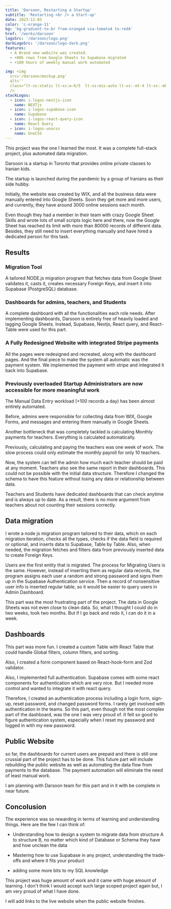 ```yaml
---
title: 'Darsoon, Restarting a Startup'
subtitle: 'Restarting <br /> a Start-up'
date: 2023-12-03
color: 'c-orange-11'
bg: 'bg-gradient-to-br from-orange4 via-tomato4 to-red4'
href: '/works/darsoon'
logoSrc: '/darsoon/logo.png'
darkLogoSrc: '/darsoon/logo-dark.png'
features:
  - A Brand new website was created.
  - +80k rows from Google Sheets to Supabase migrated
  - +100 hours of weekly manual work automated

img: <img
  src='/darsoon/mockup.png'
  alt=''
  class="lt-xs:static lt-xs:w-6/5  lt-xs:mis-auto lt-xs:-mt-4 lt-xs:-mb-12 lt-xs:fade-y-from-30%-to-90%   xs:abs  -z-1  xs:w-60 xs:right-0 xs:top-10  sm:right-0  sm:top-10 sm:w-85 md:-right-15 md:top-5 md:w-110 drop-shadow-xl"
  />
stackLogos:
  - icon: i-logos-nextjs-icon
    name: NEXTjs
  - icon: i-logos-supabase-icon
    name: Supabase
  - icon: i-logos-react-query-icon
    name: React Query
  - icon: i-logos-unocss
    name: UnoCSS
---
```


This project was the one I learned the most. It was a complete full-stack project, plus automated data migration.

Darsoon is a startup in Toronto that provides online private classes to Iranian kids.

The startup is launched during the pandemic by a group of Iranians as their side hubby.

Initially, the website was created by WIX, and all the business data were manually entered into Google Sheets. Soon they get more and more users, and currently, they have around 3000 online sessions each month.

Even though they had a member in their team with crazy Google Sheet Skills and wrote lots of small scripts logic here and there, now the Google Sheet has reached its limit with more than 80000 records of different data. Besides, they still need to insert everything manually and have hired a dedicated person for this task.

## Results

### Migration Tool

A tailored NODE.js migration program that fetches data from Google Sheet validates it, casts it, creates necessary Foreign Keys, and insert it into Supabase (PostgreSQL) database.

### Dashboards for admins, teachers, and Students

A complete dashboard with all the functionalities each role needs. After implementing dashboards, Darsoon is entirely free of heavily loaded and lagging Google Sheets. Instead, Supabase, Nextjs, React query, and React-Table were used for this part.

### A Fully Redesigned Website with integrated Stripe payments

All the pages were redesigned and recreated, along with the dashboard pages.
And the final piece to make the system all automatic was the payment system.
We implemented the payment with stripe and integrated it back into Supabase.

### Previously overloaded Startup Administrators are now accessible for more meaningful work

The Manual Data Entry workload (+100 records a day) has been almost entirely automated.

Before, admins were responsible for collecting data from WIX, Google Forms, and messages and entering them manually in Google Sheets.

Another bottleneck that was completely tackled is calculating Monthly payments for teachers. Everything is calculated automatically.

Previously, calculating and paying the teachers was one week of work. The slow process could only estimate the monthly payroll for only 10 teachers.

Now, the system can tell the admin how much each teacher should be paid at any moment. Teachers also see the same report in their dashboards. This could not be possible with the initial data structure. Therefore I changed the schema to have this feature without losing any data or relationship between data.

Teachers and Students have dedicated dashboards that can check anytime and is always up to date. As a result, there is no more argument from teachers about not counting their sessions correctly.

## Data migration

I wrote a node js migration program tailored to their data, which on each migration iteration, checks all the types, checks if the data field is required or optional, and inserts data to Supabase, Table by Table.
Also, when needed, the migration fetches and filters data from previously inserted data to create Foreign Keys.

Users are the first entity that is migrated. The process for Migrating Users is the same. However, instead of inserting them as regular data records, the program assigns each user a random and strong password and signs them up in the Supabase Authentication service. Then a record of nonsensitive user info is inserted regular table, so it would be easier to query users in Admin Dashboard.

This part was the most frustrating part of the project. The data in Google Sheets was not even close to clean data. So, what I thought I could do in two weeks, took two months. But if I go back and redo it, I can do it in a week.

## Dashboards

This part was more fun. I created a custom Table with React Table that could handle Global filters, column filters, and sorting.

Also, I created a form component based on React-hook-form and Zod validator.

Also, I implemented full authentication.
Supabase comes with some react components for authentication which are very nice. But I needed more control and wanted to integrate it with react query.

Therefore, I created an authentication process including a login form, sign-up, reset password, and changed password forms. I rarely get involved with authentication in the teams. So this part, even though not the most complex part of the dashboard, was the one I was very proud of. It felt so good to figure authentication system, especially when I reset my password and logged in with my new password.

## Public Website

so far, the dashboards for current users are prepaid and there is still one crussial part of the project has to be done.
This future part will include rebuilding the public website as well as automating the data flow from payments to the database. The payment automation will eliminate the need of least manual work.

I am planning with Darsoon team for this part and in it with be complete in near future.

## Concolusion

The experience was so rewarding in terms of learning and understanding things. Here are the few I can think of:

- Understanding how to design a system to migrate data from structure A to structure B, no matter which kind of Database or Schema they have and how unclean the data

- Mastering how to use Supabase in any project, understanding the trade-offs and where it fits your product

- adding some more bits to my SQL knowledge

This project was huge amount of work and it came with huge amount of learning. I don't think I would accept such large scoped project again but, I am very proud of what I have done.

I will add links to the live website when the public website finishes.

